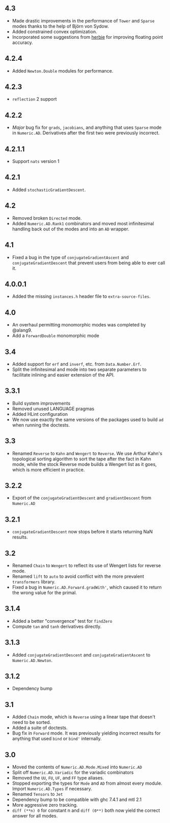 4.3
---
* Made drastic improvements in the performance of `Tower` and `Sparse` modes thanks to the help of Björn von Sydow.
* Added constrained convex optimization.
* Incorporated some suggestions from [herbie](http://herbie.uwplse.org/z) for improving floating point accuracy.

4.2.4
-----
* Added `Newton.Double` modules for performance.

4.2.3
-----
* `reflection` 2 support

4.2.2
-----
* *Major* bug fix for `grads`, `jacobians`, and anything that uses `Sparse` mode in `Numeric.AD`. Derivatives after the first two
  were previously incorrect.

4.2.1.1
-------
* Support `nats` version 1

4.2.1
-----
* Added `stochasticGradientDescent`.

4.2
---
* Removed broken `Directed` mode.
* Added `Numeric.AD.Rank1` combinators and moved most infinitesimal handling back out of the modes and into an `AD` wrapper.

4.1
---
* Fixed a bug in the type of `conjugateGradientAscent` and `conjugateGradientDescent` that prevent users from being able to ever call it.

4.0.0.1
-------
* Added the missing `instances.h` header file to `extra-source-files`.

4.0
---
* An overhaul permitting monomorphic modes was completed by @alang9.
* Add a `ForwardDouble` monomorphic mode

3.4
---
* Added support for `erf` and `inverf`, etc. from `Data.Number.Erf`.
* Split the infinitesimal and mode into two separate parameters to facilitate inlining and easier extension of the API.

3.3.1
-----
* Build system improvements
* Removed unused LANGUAGE pragmas
* Added HLint configuration
* We now use exactly the same versions of the packages used to build `ad` when running the doctests.

3.3
---
* Renamed `Reverse` to `Kahn` and `Wengert` to `Reverse`. We use Arthur Kahn's topological sorting algorithm to
  sort the tape after the fact in Kahn mode, while the stock Reverse mode builds a Wengert list as it goes, which
  is more efficient in practice.

3.2.2
-----
* Export of the `conjugateGradientDescent` and `gradientDescent` from `Numeric.AD`

3.2.1
---
* `conjugateGradientDescent` now stops before it starts returning NaN results.

3.2
---
* Renamed `Chain` to `Wengert` to reflect its use of Wengert lists for reverse mode.
* Renamed `lift` to `auto` to avoid conflict with the more prevalent `transformers` library.
* Fixed a bug in `Numeric.AD.Forward.gradWith'`, which caused it to return the wrong value for the primal.

3.1.4
-----
* Added a better "convergence" test for `findZero`
* Compute `tan` and `tanh` derivatives directly.

3.1.3
-----
* Added `conjugateGradientDescent` and `conjugateGradientAscent` to `Numeric.AD.Newton`.

3.1.2
-----
* Dependency bump

3.1
---
* Added `Chain` mode, which is `Reverse` using a linear tape that doesn't need to be sorted.
* Added a suite of doctests.
* Bug fix in `Forward` mode. It was previously yielding incorrect results for anything that used `bind` or `bind'` internally.

3.0
---
* Moved the contents of `Numeric.AD.Mode.Mixed` into `Numeric.AD`
* Split off `Numeric.AD.Variadic` for the variadic combinators
* Removed the `UU`, `FU`, `UF`, and `FF` type aliases.
* Stopped exporting the types for `Mode` and `AD` from almost every module. Import `Numeric.AD.Types` if necessary.
* Renamed `Tensors` to `Jet`
* Dependency bump to be compatible with ghc 7.4.1 and mtl 2.1
* More aggressive zero tracking.
* `diff (**n) 0` for constant n and `diff (0**)` both now yield the correct answer for all modes.
